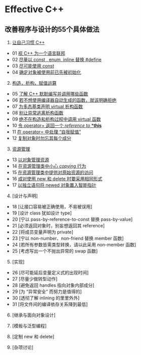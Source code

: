 # Effective  C++
## 改善程序与设计的55个具体做法
1. [让自己习惯 C++](https://github.com/yuedaokong/Effective-Cpp-Learing/tree/main/Accustoming%20Yourself%20to%20C%2B%2B)
- 01 [视 C++ 为一个语言联邦](https://github.com/yuedaokong/Effective-Cpp-Learing/tree/main/Accustoming%20Yourself%20to%20C%2B%2B/01)
- 02 [尽量以 const , enum, inline 替换 #define](https://github.com/yuedaokong/Effective-Cpp-Learing/tree/main/Accustoming%20Yourself%20to%20C%2B%2B/02)
- 03 [尽可能使用 const](https://github.com/yuedaokong/Effective-Cpp-Learing/tree/main/Accustoming%20Yourself%20to%20C%2B%2B/03)
- 04 [确定对象被使用前已先被初始化](https://github.com/yuedaokong/Effective-Cpp-Learing/tree/main/Accustoming%20Yourself%20to%20C%2B%2B/04)

2. [构造，析构，赋值运算](https://github.com/yuedaokong/Effective-Cpp-Learing/tree/main/Constructs%2C%20Destructs%2C%20and%20Assignment%20Operators)
- 05 [了解 C++ 默默编写并调用哪些函数](https://github.com/yuedaokong/Effective-Cpp-Learing/tree/main/Constructs,%20Destructs,%20and%20Assignment%20Operators/05)
- 06 [若不想使用编译器自动生成的函数，就该明确拒绝](https://github.com/yuedaokong/Effective-Cpp-Learing/tree/main/Constructs,%20Destructs,%20and%20Assignment%20Operators/06)
- 07 [为多态基类声明 virtual 析构函数](https://github.com/yuedaokong/Effective-Cpp-Learing/tree/main/Constructs,%20Destructs,%20and%20Assignment%20Operators/07)
- 08 [别让异常逃离析构函数](https://github.com/yuedaokong/Effective-Cpp-Learing/tree/main/Constructs,%20Destructs,%20and%20Assignment%20Operators/08)
- 09 [绝不在构造和析构过程中调用 virtual 函数](https://github.com/yuedaokong/Effective-Cpp-Learing/tree/main/Constructs,%20Destructs,%20and%20Assignment%20Operators/09)
- 10 [令 operator= 返回一个 *reference to* ***this**](https://github.com/yuedaokong/Effective-Cpp-Learing/tree/main/Constructs,%20Destructs,%20and%20Assignment%20Operators/10)
- 11 [在 operator= 中处理 “自我赋值”](https://github.com/yuedaokong/Effective-Cpp-Learing/tree/main/Constructs,%20Destructs,%20and%20Assignment%20Operators/11)
- 12 [复制对象时勿忘其每个成分](https://github.com/yuedaokong/Effective-Cpp-Learing/tree/main/Constructs,%20Destructs,%20and%20Assignment%20Operators/12)

3. [资源管理](https://github.com/yuedaokong/Effective-Cpp-Learing/tree/main/Resource%20Management)
- 13 [以对象管理资源](https://github.com/yuedaokong/Effective-Cpp-Learing/tree/main/Resource%20Management/13)
- 14 [在资源管理类中小心 *copying* 行为](https://github.com/yuedaokong/Effective-Cpp-Learing/tree/main/Resource%20Management/14)
- 15 [在资源管理类中提供对原始资源的访问](https://github.com/yuedaokong/Effective-Cpp-Learing/tree/main/Resource%20Management/15)
- 16 [成对使用 new 和 delete 时要采用相同形式](https://github.com/yuedaokong/Effective-Cpp-Learing/tree/main/Resource%20Management/16)
- 17 [以独立语句将 newed 对象置入智能指针](https://github.com/yuedaokong/Effective-Cpp-Learing/tree/main/Resource%20Management/17)

4. [设计与声明]
- 18 [让接口容易被正确使用，不易被误用]
- 19 [设计 class 犹如设计 type]
- 20 [宁以 pass-by-reference-to-const 替换 pass-by-value]
- 21 [必须返回对象时，别妄想返回其 reference]
- 22 [将成员变量声明为 private]
- 23 [宁以 non-number、non-friend 替换 member 函数]
- 24 [若所有参数皆需类型转换，请以此采用 non-member 函数]
- 25 [考虑写出一个不抛出异常的 swap 函数]

5. [实现]
- 26 [尽可能延后变量定义式的出现时间]
- 27 [尽量少做转型动作]
- 28 [避免返回 handles 指向对象内部成分]
- 29 [为 “异常安全” 而努力是值得的]
- 30 [透彻了解 inlining 的里里外外]
- 31 [将文件间的编译依存关系降到最低]

6. [继承与面向对象设计]

7. [模板与泛型编程]

8. [定制 new 和 delete]

9. [杂项讨论]      

